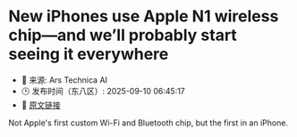 # New iPhones use Apple N1 wireless chip—and we’ll probably start seeing it everywhere
- 📅 来源: Ars Technica AI
- 🕒 发布时间（东八区）: 2025-09-10 06:45:17
- 🔗 [原文链接](https://arstechnica.com/gadgets/2025/09/apples-n1-chip-extends-its-custom-silicon-into-wi-fi-bluetooth-and-thread/)

Not Apple's first custom Wi-Fi and Bluetooth chip, but the first in an iPhone.